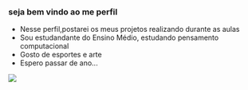 ### seja bem vindo ao me perfil 
* Nesse perfil,postarei os meus projetos realizando durante as aulas
* Sou estudandante do Ensino Médio, estudando pensamento computacional
* Gosto de esportes e arte 
* Espero passar de ano...

![](https://media.tenor.com/B2eW8gNUFTEAAAAM/okay-sarcastic.gif)
